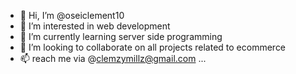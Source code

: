 - 👋 Hi, I’m @oseiclement10
- 👀 I’m interested in web development 
- 🌱 I’m currently learning server side programming
- 💞️ I’m looking to collaborate on all projects related to ecommerce
- 📫 reach me via @clemzymillz@gmail.com ...

<!---
oseiclement10/oseiclement10 is a ✨ special ✨ repository because its `README.md` (this file) appears on your GitHub profile.
You can click the Preview link to take a look at your changes.
--->
